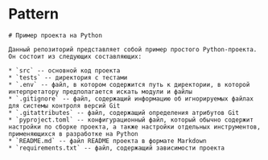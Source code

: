 # Pattern


    # Пример проекта на Python

    Данный репозиторий представляет собой пример простого Python-проекта. Он состоит из следующих составляющих:

    * `src` -- основной код проекта  
    * `tests` -- директория с тестами
    * `.env` -- файл, в котором содержится путь к директории, в которой интерпретатору предполагается искать модули и файлы
    * `.gitignore` -- файл, содержащий информацию об игнорируемых файлах для системы контроля версий Git
    * `.gitattributes` -- файл, содержащий определения атрибутов Git
    * `pyproject.toml` -- конфигурационный файл, который обычно содержит настройки по сборке проекта, а также настройки отдельных инструментов, применяющихся в разработке на Python
    * `README.md` -- файл README проекта в формате Markdown
    * `requirements.txt` -- файл, содержащий зависимости проекта
    